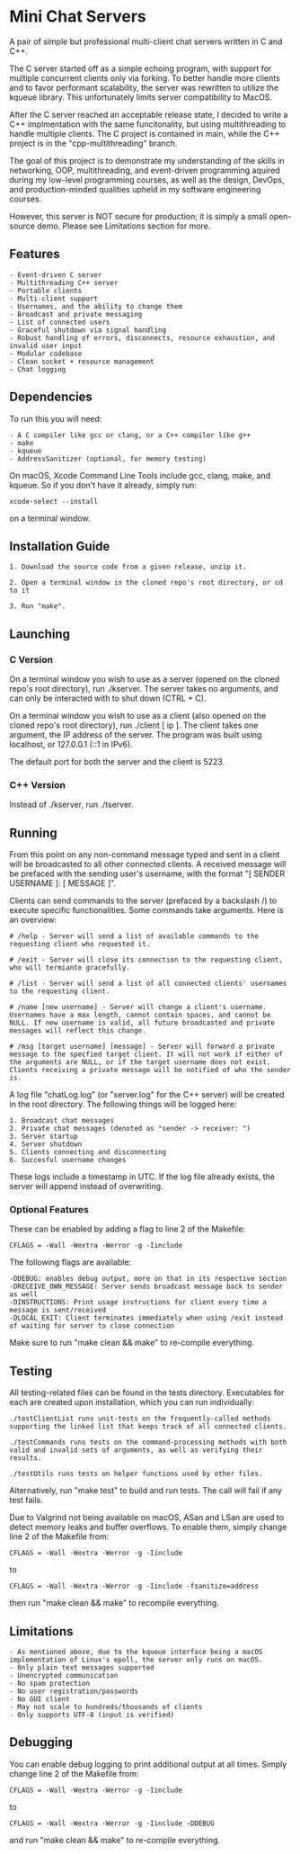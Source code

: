# Mini Chat Servers

A pair of simple but professional multi-client chat servers written in C and C++.

The C server started off as a simple echoing program, with support for multiple concurrent clients only via forking. To better handle more clients and to favor performant scalability, the server was rewritten to utilize the kqueue library. This unfortunately limits server compatibility to MacOS.

After the C server reached an acceptable release state, I decided to write a C++ implmentation with the same funcitonality, but using multithreading to handle multiple clients. The C project is contained in main, while the C++ project is in the "cpp-multithreading" branch.

The goal of this project is to demonstrate my understanding of the skills in networking, OOP, multithreading, and event-driven programming aquired during my low-level programming courses, as well as the design, DevOps, and production-minded qualities upheld in my software engineering courses.

However, this server is NOT secure for production; it is simply a small open-source demo. Please see Limitations section for more.

## Features

    - Event-driven C server
    - Multithreading C++ server
    - Portable clients
    - Multi-client support
    - Usernames, and the ability to change them
    - Broadcast and private messaging
    - List of connected users
    - Graceful shutdown via signal handling
    - Robust handling of errors, disconnects, resource exhaustion, and invalid user input
    - Modular codebase
    - Clean socket + resource management
    - Chat logging

## Dependencies

To run this you will need:

    - A C compiler like gcc or clang, or a C++ compiler like g++
    - make
    - kqueue
    - AddressSanitizer (optional, for memory testing)

On macOS, Xcode Command Line Tools include gcc, clang, make, and kqueue. So if you don't have it already, simply run:

    xcode-select --install

on a terminal window.

## Installation Guide

    1. Download the source code from a given release, unzip it.
    
    2. Open a terminal window in the cloned repo's root directory, or cd to it
    
    3. Run "make".

## Launching

### C Version

On a terminal window you wish to use as a server (opened on the cloned repo's root directory), run ./kserver. The server takes no arguments, and can only be interacted with to shut down (CTRL + C).

On a terminal window you wish to use as a client (also opened on the cloned repo's root directory), run ./client [ ip ]. The client takes one argument, the IP address of the server. The program was built using localhost, or 127.0.0.1 (::1 in IPv6).

The default port for both the server and the client is 5223.

### C++ Version

Instead of ./kserver, run ./tserver.

## Running

From this point on any non-command message typed and sent in a client will be broadcasted to all other connected clients. A received message will be prefaced with the sending user's username, with the format "[ SENDER USERNAME ]: [ MESSAGE ]".

Clients can send commands to the server (prefaced by a backslash /) to execute specific functionalities. Some commands take arguments. Here is an overview:

    # /help - Server will send a list of available commands to the requesting client who requested it.

    # /exit - Server will close its connection to the requesting client, who will termiante gracefully.

    # /list - Server will send a list of all connected clients' usernames to the requesting client.

    # /name [new username] - Server will change a client's username. Usernames have a max length, cannot contain spaces, and cannot be NULL. If new username is valid, all future broadcasted and private messages will reflect this change.

    # /msg [target username] [message] - Server will forward a private message to the specfied target client. It will not work if either of the arguments are NULL, or if the target username does not exist. Clients receiving a private message will be notified of who the sender is.

A log file "chatLog.log" (or "server.log" for the C++ server) will be created in the root directory. The following things will be logged here:

    1. Broadcast chat messages
    2. Private chat messages (denoted as "sender -> receiver: ")
    3. Server startup
    4. Server shutdown
    5. Clients connecting and disconnecting
    6. Succesful username changes

These logs include a timestamp in UTC. If the log file already exists, the server will append instead of overwriting.

### Optional Features

These can be enabled by adding a flag to line 2 of the Makefile:

    CFLAGS = -Wall -Wextra -Werror -g -Iinclude

The following flags are available:

    -DDEBUG: enables debug output, more on that in its respective section
    -DRECEIVE_OWN_MESSAGE: Server sends broadcast message back to sender as well
    -DINSTRUCTIONS: Print usage instructions for client every time a message is sent/received
    -DLOCAL_EXIT: Client terminates immediately when using /exit instead of waiting for server to close connection

Make sure to run "make clean && make" to re-compile everything.

## Testing

All testing-related files can be found in the tests directory. Executables for each are created upon installation, which you can run individually:

    ./testClientList runs unit-tests on the frequently-called methods supporting the linked list that keeps track of all connected clients. 

    ./testCommands runs tests on the command-processing methods with both valid and invalid sets of arguments, as well as verifying their results.

    ./testUtils runs tests on helper functions used by other files.

Alternatively, run "make test" to build and run tests. The call will fail if any test fails.

Due to Valgrind not being available on macOS, ASan and LSan are used to detect memory leaks and buffer overflows. To enable them, simply change line 2 of the Makefile from:

    CFLAGS = -Wall -Wextra -Werror -g -Iinclude 

to

    CFLAGS = -Wall -Wextra -Werror -g -Iinclude -fsanitize=address

then run "make clean && make" to recompile everything.

## Limitations

    - As mentioned above, due to the kqueue interface being a macOS implementation of Linux's epoll, the server only runs on macOS.
    - Only plain text messages supported
    - Unencrypted communication
    - No spam protection
    - No user registration/passwords
    - No GUI client
    - May not scale to hundreds/thousands of clients
    - Only supports UTF-8 (input is verified)

## Debugging

You can enable debug logging to print additional output at all times. Simply change line 2 of the Makefile from:

    CFLAGS = -Wall -Wextra -Werror -g -Iinclude

to

    CFLAGS = -Wall -Wextra -Werror -g -Iinclude -DDEBUG

and run "make clean && make" to re-compile everything.